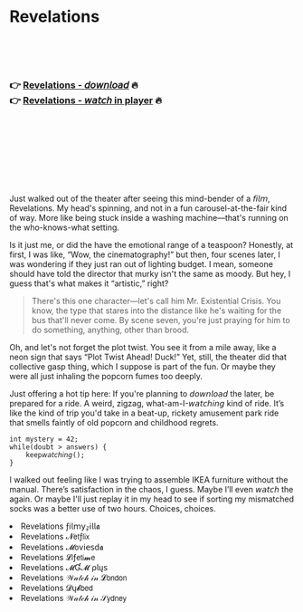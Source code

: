<h1>Revelations</h1>

<br><br><br>

<h3>👉 <a href="https://Garretts-frogecchazi1988.github.io/syrumqtein/">Revelations - 𝘥𝘰𝘸𝘯𝘭𝘰𝘢𝘥</a> 🔥<br>
👉 <a href="https://Garretts-frogecchazi1988.github.io/syrumqtein/">Revelations - 𝘸𝘢𝘵𝘤𝘩 in player</a> 🔥
</h3>



<br><br><br><br><br><br><br>


Just walked out of the theater after seeing this mind-bender of a 𝘧𝘪𝘭𝘮, Revelations. My head's spinning, and not in a fun carousel-at-the-fair kind of way. More like being stuck inside a washing machine—that's running on the who-knows-what setting.

Is it just me, or did the   have the emotional range of a teaspoon? Honestly, at first, I was like, “Wow, the cinematography!” but then, four scenes later, I was wondering if they just ran out of lighting budget. I mean, someone should have told the director that murky isn't the same as moody. But hey, I guess that's what makes it “artistic,” right?

> There's this one character—let's call him Mr. Existential Crisis. You know, the type that stares into the distance like he's waiting for the bus that'll never come. By scene seven, you're just praying for him to do something, anything, other than brood.

Oh, and let's not forget the plot twist. You see it from a mile away, like a neon sign that says “Plot Twist Ahead! Duck!” Yet, still, the theater did that collective gasp thing, which I suppose is part of the fun. Or maybe they were all just inhaling the popcorn fumes too deeply.

Just offering a hot tip here: If you're planning to 𝘥𝘰𝘸𝘯𝘭𝘰𝘢𝘥 the   later, be prepared for a ride. A weird, zigzag, what-am-I-𝘸𝘢𝘵𝘤𝘩𝘪𝘯𝘨 kind of ride. It’s like the kind of trip you'd take in a beat-up, rickety amusement park ride that smells faintly of old popcorn and childhood regrets.

```
int mystery = 42;
while(doubt > answers) {
    keep𝘸𝘢𝘵𝘤𝘩𝘪𝘯𝘨();
}
```

I walked out feeling like I was trying to assemble IKEA furniture without the manual. There’s satisfaction in the chaos, I guess. Maybe I’ll even 𝘸𝘢𝘵𝘤𝘩 the   again. Or maybe I'll just replay it in my head to see if sorting my mismatched socks was a better use of two hours. Choices, choices.

<li>Revelations ƒ𝗂𝗅𝗆𝗒𝓏𝗂𝗅𝗅𝖆</li>
<li>Revelations 𝓝𝖾𝗍ƒ𝗅𝗂𝗑</li>
<li>Revelations 𝓜𝗈ν𝗂𝖾𝗌ԁ𝖆</li>
<li>Revelations 𝓛𝗂ƒ𝖾𝗍𝗂𝓶𝖾</li>
<li>Revelations 𝓜Ɠ𝓜 ρ𝗅ų𝗌</li>
<li>Revelations 𝒲𝒶𝓉𝒸𝒽 𝒾𝓃 𝓛𝗈𝗇𝖽𝗈𝗇</li>
<li>Revelations 𝓓ų𝓫𝖻𝖾𝖽</li>
<li>Revelations 𝒲𝒶𝓉𝒸𝒽 𝒾𝓃 𝒮𝗒𝖽𝗇𝖾𝗒</li>
